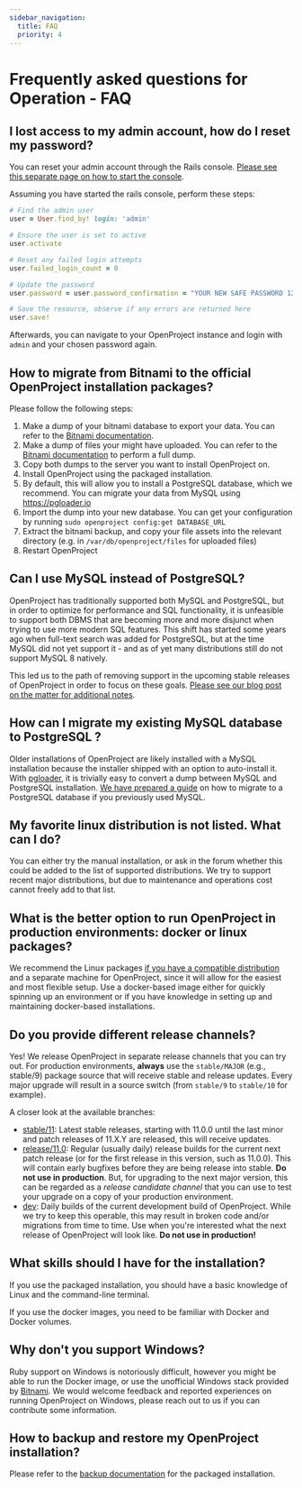```yaml
---
sidebar_navigation:
  title: FAQ
  priority: 4
---
```


# Frequently asked questions for Operation - FAQ

## I lost access to my admin account, how do I reset my password?

You can reset your admin account through the Rails console.
[Please see this separate page on how to start the console](https://docs.openproject.org/installation-and-operations/operation/control/).

Assuming you have started the rails console, perform these steps:

```ruby
# Find the admin user
user = User.find_by! login: 'admin'

# Ensure the user is set to active
user.activate

# Reset any failed login attempts
user.failed_login_count = 0

# Update the password
user.password = user.password_confirmation = "YOUR NEW SAFE PASSWORD 1234!"

# Save the resource, observe if any errors are returned here
user.save!
```

Afterwards, you can navigate to your OpenProject instance and login with `admin` and your chosen password again.


## How to migrate from Bitnami to the official OpenProject installation packages?

Please follow the following steps:

1. Make a dump of your bitnami database to export your data. You can refer to the [Bitnami documentation][bitnami-mysql].
1. Make a dump of files your might have uploaded. You can refer to the [Bitnami documentation][bitnami-backup] to perform a full dump.
1. Copy both dumps to the server you want to install OpenProject on.
1. Install OpenProject using the packaged installation.
1. By default, this will allow you to install a PostgreSQL database, which we recommend. You can migrate your data from MySQL using https://pgloader.io
1. Import the dump into your new database. You can get your configuration by running `sudo openproject config:get DATABASE_URL`
1. Extract the bitnami backup, and copy your file assets into the relevant directory (e.g. in `/var/db/openproject/files` for uploaded files)
1. Restart OpenProject

[bitnami-mysql]: https://docs.bitnami.com/installer/components/mysql/
[bitnami-backup]: https://docs.bitnami.com/installer/apps/openproject/


## Can I use MySQL instead of PostgreSQL?

OpenProject has traditionally supported both MySQL and PostgreSQL, but in order to optimize for performance and SQL functionality, it is unfeasible to support both DBMS that are becoming more and more disjunct when trying to use more modern SQL features. This shift has started some years ago when full-text search was added for PostgreSQL, but at  the time MySQL did not yet support it - and as of yet many distributions still do not support MySQL 8 natively.

This led us to the path of removing support in the upcoming stable releases of OpenProject in order to focus on these goals. [Please see our blog post on the matter for additional notes](https://www.openproject.org/deprecating-mysql-support/).

## How can I migrate my existing MySQL database to PostgreSQL ?

Older installations of OpenProject are likely installed with a MySQL installation because the installer shipped with an option to auto-install it. With [pgloader](https://pgloader.io), it is trivially easy to convert a dump between MySQL and PostgreSQL installation. [We have prepared a guide](../../misc/packaged-postgresql-migration ) on how to migrate to a PostgreSQL database if you previously used MySQL.

## My favorite linux distribution is not listed. What can I do?

You can either try the manual installation, or ask in the forum whether this could be added to the list of supported distributions. We try to support recent major distributions, but due to maintenance and operations cost cannot freely add to that list.

## What is the better option to run OpenProject in production environments: docker or linux packages?

We recommend the Linux packages [if you have a compatible distribution](../../system-requirements/) and a separate machine for OpenProject, since it will allow for the easiest and most flexible setup. Use a docker-based image either for quickly spinning up an environment or if you have knowledge in setting up and maintaining docker-based installations.

## Do you provide different release channels?

Yes! We release OpenProject in separate release channels that you can try out. For production environments, **always** use the `stable/MAJOR`  (e.g., stable/9) package source that will receive stable and release updates. Every major upgrade will result in a source switch (from `stable/9` to `stable/10` for example).

A closer look at the available branches:

* [stable/11](https://packager.io/gh/opf/openproject/refs/stable/10): Latest stable releases, starting with 11.0.0 until the last minor and patch releases of 11.X.Y are released, this will receive updates.
* [release/11.0](https://packager.io/gh/opf/openproject/refs/release/10.0): Regular (usually daily) release builds for the current next patch release (or for the first release in this version, such as 11.0.0). This will contain early bugfixes before they are being release into stable. **Do not use in production**. But, for upgrading to the next major version, this can be regarded as a _release candidate channel_ that you can use to test your upgrade on a copy of your production environment.
* [dev](https://packager.io/gh/opf/openproject/refs/dev): Daily builds of the current development build of OpenProject. While we try to keep this operable, this may result in broken code and/or migrations from time to time. Use when you're interested what the next release of OpenProject will look like. **Do not use in production!**

## What skills should I have for the installation?

If you use the packaged installation, you should have a basic knowledge of Linux and the command-line terminal.

If you use the docker images, you need to be familiar with Docker and Docker volumes.

## Why don't you support Windows?

Ruby support on Windows is notoriously difficult, however you might be able to run the Docker image, or use the unofficial Windows stack provided by [Bitnami](https://bitnami.com/stack/openproject/installer). We would welcome feedback and reported experiences on running OpenProject on Windows, please reach out to us if you can contribute some information.

## How to backup and restore my OpenProject installation?

Please refer to the [backup documentation](../backing-up) for the packaged installation.
